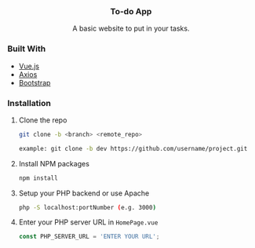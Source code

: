 <div id="top"></div>

<!-- PROJECT LOGO -->
<br />
<div align="center">

<h3 align="center">To-do App</h3>

  <p align="center">
    A basic website to put in your tasks.
    <br />
  </p>
</div>

### Built With

* [Vue.js](https://vuejs.org/)
* [Axios](https://github.com/axios/axios)
* [Bootstrap](https://getbootstrap.com)

### Installation

1. Clone the repo
   ```sh
   git clone -b <branch> <remote_repo>
   
   example: git clone -b dev https://github.com/username/project.git
   ```
2. Install NPM packages
   ```sh
   npm install
   ```
3. Setup your PHP backend or use Apache
   ```sh
   php -S localhost:portNumber (e.g. 3000)
   ```
4. Enter your PHP server URL in `HomePage.vue`
   ```js
   const PHP_SERVER_URL = 'ENTER YOUR URL';
   ```
